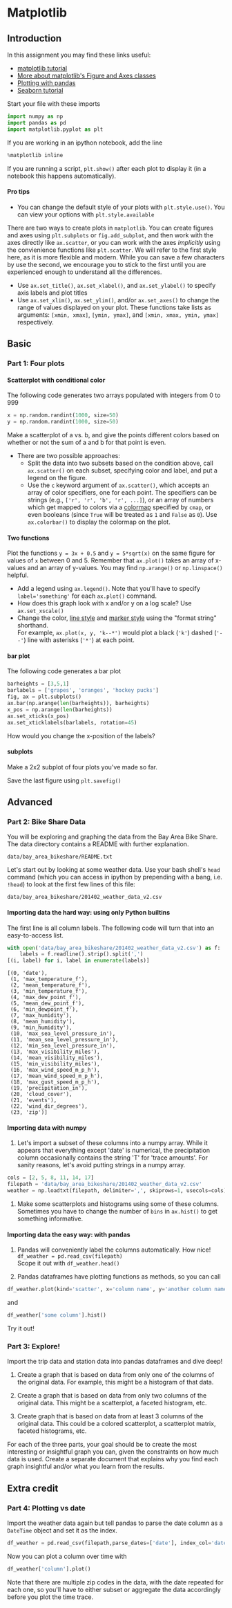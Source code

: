 
# Matplotlib

## Introduction

In this assignment you may find these links useful:
- [matplotlib tutorial](http://matplotlib.org/users/pyplot_tutorial.html)
- [More about matplotlib's Figure and Axes classes](http://matplotlib.org/users/artists.html)
- [Plotting with pandas](http://pandas.pydata.org/pandas-docs/version/0.18/visualization.html)
- [Seaborn tutorial](https://web.stanford.edu/~mwaskom/software/seaborn/tutorial.html)


Start your file with these imports
```python
import numpy as np
import pandas as pd
import matplotlib.pyplot as plt
```
If you are working in an ipython notebook, add the line
```python
%matplotlib inline
```

If you are running a script, ```plt.show()``` after each plot to display it (in a notebook this
happens automatically).

#### Pro tips

- You can change the default style of your plots with ```plt.style.use()```. You can view your options with ```plt.style.available```

There are two ways to create plots in `matplotlib`.  You can create figures and axes using `plt.subplots` or `fig.add_subplot`, and then work with the axes directly like `ax.scatter`, or you can work with the axes *implicitly* using the convienience functions like `plt.scatter`.  We will refer to the first style here, as it is more flexible and modern. While you can save a few characters by use the second, we encourage you to stick to the first until you are experienced
enough to understand all the differences.

- Use ```ax.set_title()```, ```ax.set_xlabel()```, and ```ax.set_ylabel()``` to specify axis labels and plot titles
- Use ```ax.set_xlim()```, ```ax.set_ylim()```, and/or ```ax.set_axes()``` to change the range of values displayed on your plot. These functions take lists as arguments: ```[xmin, xmax]```, ```[ymin, ymax]```, and ```[xmin, xmax, ymin, ymax]``` respectively.


## Basic
### Part 1: Four plots

#### Scatterplot with conditional color
The following code generates two arrays populated with integers from 0 to 999
  ```python
  x = np.random.randint(1000, size=50)
  y = np.random.randint(1000, size=50)
  ```
  Make a scatterplot of a vs. b, and give the points different colors based on whether or not the sum of a and b for that point is even.
  - There are two possible approaches:
      - Split the data into two subsets based on the condition above, call `ax.scatter()` on each subset, specifying color and label, and put a legend on the figure.
      - Use the `c` keyword argument of `ax.scatter()`, which accepts an array of color specifiers, one for each point. The specifiers can be strings (e.g., `['r', 'r', 'b', 'r', ...]`), or an array of numbers which get mapped to colors via a [colormap](http://matplotlib.org/examples/color/colormaps_reference.html) specified by `cmap`, or even booleans (since `True` will be treated as `1` and `False` as `0`).  Use `ax.colorbar()` to display the colormap on the plot.

#### Two functions
Plot the functions ```y = 3x + 0.5``` and ```y = 5*sqrt(x)``` on the same figure for values of `x` between 0 and 5. Remember that ```ax.plot()``` takes an array of x-values and an array of y-values. You may find ```np.arange()``` or ```np.linspace()``` helpful.
 - Add a legend using ```ax.legend()```. Note that you'll have to specify ```label='something'``` for each ```ax.plot()``` command.
 - How does this graph look with x and/or y on a log scale? Use ```ax.set_xscale()```
 - Change the color, [line style](http://matplotlib.org/api/lines_api.html#matplotlib.lines.Line2D.set_linestyle) and [marker style](http://matplotlib.org/api/markers_api.html#module-matplotlib.markers) using the "format string" shorthand.  
 For example, ```ax.plot(x, y, 'k--*')``` would plot a black (```'k'```) dashed (```'--'```) line with asterisks (```'*'```) at each point.

#### bar plot
The following code generates a bar plot
 ```python
barheights = [3,5,1]
barlabels = ['grapes', 'oranges', 'hockey pucks']
fig, ax = plt.subplots()
ax.bar(np.arange(len(barheights)), barheights)
x_pos = np.arange(len(barheights))
ax.set_xticks(x_pos)
ax.set_xticklabels(barlabels, rotation=45)
 ```
 How would you change the x-position of the labels?

#### subplots
Make a 2x2 subplot of four plots you've made so far.

Save the last figure using ```plt.savefig()```

## Advanced

### Part 2: Bike Share Data
You will be exploring and graphing the data from the Bay Area Bike Share. The data directory contains a README with further explanation.
```
data/bay_area_bikeshare/README.txt
```

Let's start out by looking at some weather data. Use your bash shell's ```head``` command (which you can access in ipython by prepending with a bang, i.e.  ```!head```) to look at the first few lines of this file:
```
data/bay_area_bikeshare/201402_weather_data_v2.csv
```

#### Importing data the hard way: using only Python builtins
The first line is all column labels. The following code will turn that into an easy-to-access list.
```python
with open('data/bay_area_bikeshare/201402_weather_data_v2.csv') as f:
    labels = f.readline().strip().split(',')
[(i, label) for i, label in enumerate(labels)]
```

```
[(0, 'date'),
 (1, 'max_temperature_f'),
 (2, 'mean_temperature_f'),
 (3, 'min_temperature_f'),
 (4, 'max_dew_point_f'),
 (5, 'mean_dew_point_f'),
 (6, 'min_dewpoint_f'),
 (7, 'max_humidity'),
 (8, 'mean_humidity'),
 (9, 'min_humidity'),
 (10, 'max_sea_level_pressure_in'),
 (11, 'mean_sea_level_pressure_in'),
 (12, 'min_sea_level_pressure_in'),
 (13, 'max_visibility_miles'),
 (14, 'mean_visibility_miles'),
 (15, 'min_visibility_miles'),
 (16, 'max_wind_speed_m_p_h'),
 (17, 'mean_wind_speed_m_p_h'),
 (18, 'max_gust_speed_m_p_h'),
 (19, 'precipitation_in'),
 (20, 'cloud_cover'),
 (21, 'events'),
 (22, 'wind_dir_degrees'),
 (23, 'zip')]
```
#### Importing data with numpy
1. Let's import a subset of these columns into a numpy array. While it appears that everything except 'date' is numerical, the precipitation column occasionally contains the string 'T' for 'trace amounts'. For sanity reasons, let's avoid putting strings in a numpy array.
  ```python
  cols = [2, 5, 8, 11, 14, 17]
  filepath = 'data/bay_area_bikeshare/201402_weather_data_v2.csv'
  weather = np.loadtxt(filepath, delimiter=',', skiprows=1, usecols=cols)
  ```

1. Make some scatterplots and histograms using some of these columns. Sometimes you have to change the number of ```bins``` in ```ax.hist()``` to get something informative.

#### Importing data the easy way: with pandas
1. Pandas will conveniently label the columns automatically. How nice!  
  ```df_weather = pd.read_csv(filepath)```  
  Scope it out with ```df_weather.head()```

1. Pandas dataframes have plotting functions as methods, so you can call
  ```python
  df_weather.plot(kind='scatter', x='column name', y='another column name')
  ```
  and
  ```python
  df_weather['some column'].hist()
  ```
  Try it out!


### Part 3: Explore!
Import the trip data and station data into pandas dataframes and dive deep!

1. Create a graph that is based on data from only one of the columns of the original data.  For example, this might be a histogram of that data.

2. Create a graph that is based on data from only two columns of the original data.  This might be a scatterplot, a faceted histogram, etc.

3. Create graph that is based on data from at least 3 columns of the original data.  This could be a colored scatterplot, a scatterplot matrix, faceted histograms, etc.

For each of the three parts, your goal should be to create the most interesting or insightful graph you can, given the constraints on how much data is used.  Create a separate document that explains why you find each graph insightful and/or what you learn from the results.


## Extra credit
### Part 4: Plotting vs date
Import the weather data again but tell pandas to parse the date column as a ```DateTime``` object and set it as the index.

```python
df_weather = pd.read_csv(filepath,parse_dates=['date'], index_col='date')
```
Now you can plot a column over time with
```python
df_weather['column'].plot()
```
Note that there are multiple zip codes in the data, with the date repeated for each one, so you'll have to either subset or aggregate the data accordingly before you plot the time trace.
